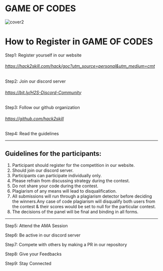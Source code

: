 # GAME OF CODES

![cover2](https://user-images.githubusercontent.com/72146802/155834205-70731a0f-31be-4391-a978-810ee8d151c6.jpg)

# How to Register in GAME OF CODES

Step1: Register yourself in our website

###### https://hack2skill.com/hack/goc?utm_source=personal&utm_medium=cmt

Step2: Join our discord server

###### https://bit.ly/H2S-Discord-Community

Step3: Follow our github organization

###### https://github.com/hack2skill

Step4: Read the guidelines
***

## Guidelines for the participants:

1. Participant should register for the competition in our website.
2. Should join our discord server.
3. Participants can participate individually only.
4. Please refrain from discussing strategy during the contest.
5. Do not share your code during the contest.
6. Plagiarism of any means will lead to disqualification.
7. All submissions will run through a plagiarism detector before deciding the winners.Any case of code plagiarism will disqualify both users from the contest & their scores would be set to null for the particular contest.
8. The decisions of the panel will be final and binding in all forms.

***

Step5: Attend the AMA Session


Step6: Be active in our discord server

Step7: Compete with others by making a PR in our repository

Step8: Give your Feedbacks

Step9: Stay Connected


